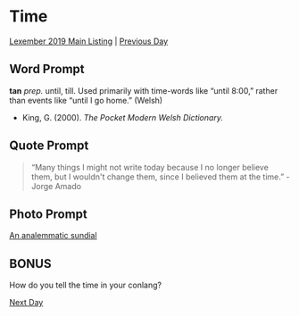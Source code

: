 # Time
[Lexember 2019 Main Listing](_prompts/r-conlangs/lexember/2019/toc_lex19.md) | [Previous Day](_prompts/r-conlangs/lexember/2019/prompts/w2/14.md)

## Word Prompt

**tan** _prep._ until, till. Used primarily with time-words like “until 8:00,” rather than events like “until I go home.” (Welsh)

+ King, G. (2000). _The Pocket Modern Welsh Dictionary._

## Quote Prompt

> “Many things I might not write today because I no longer believe them, but I wouldn't change them, since I believed them at the time.” -Jorge Amado

## Photo Prompt

[An analemmatic sundial](https://commons.wikimedia.org/wiki/File:Zonnewijzerherkenrode.jpg)

## BONUS

How do you tell the time in your conlang?

[Next Day](_prompts/r-conlangs/lexember/2019/prompts/w3/16.md)